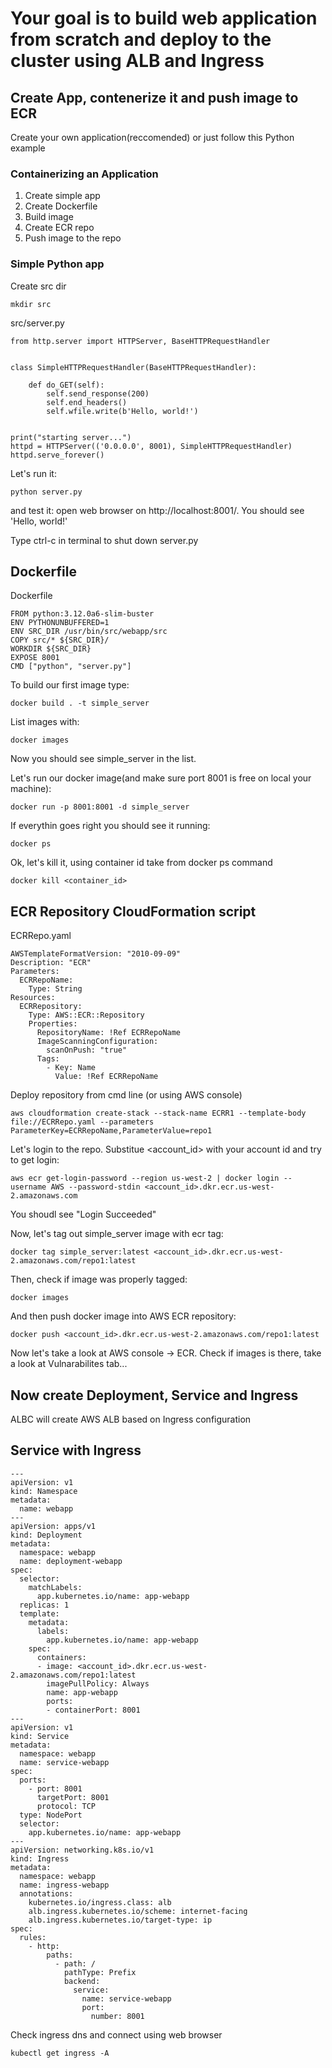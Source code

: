 # Your goal is to build web application from scratch and deploy to the cluster using ALB and Ingress
 
## Create App, contenerize it and push image to ECR
Create your own application(reccomended) or just follow this Python example

### Containerizing an Application

1. Create simple app
2. Create Dockerfile
3. Build image
4. Create ECR repo
5. Push image to the repo


### Simple Python app 

Create src dir
```
mkdir src
```

src/server.py
```
from http.server import HTTPServer, BaseHTTPRequestHandler


class SimpleHTTPRequestHandler(BaseHTTPRequestHandler):

    def do_GET(self):
        self.send_response(200)
        self.end_headers()
        self.wfile.write(b'Hello, world!')


print("starting server...")
httpd = HTTPServer(('0.0.0.0', 8001), SimpleHTTPRequestHandler)
httpd.serve_forever()

```

Let's run it:
```
python server.py
```

and test it: open web browser on http://localhost:8001/. You should see 'Hello, world!'

Type ctrl-c in terminal to shut down server.py

## Dockerfile

Dockerfile
```
FROM python:3.12.0a6-slim-buster
ENV PYTHONUNBUFFERED=1
ENV SRC_DIR /usr/bin/src/webapp/src
COPY src/* ${SRC_DIR}/
WORKDIR ${SRC_DIR}
EXPOSE 8001
CMD ["python", "server.py"]
```

To build our first image type:
```
docker build . -t simple_server
```

List images with:

```
docker images
```

Now you should see simple_server in the list.

Let's run our docker image(and make sure port 8001 is free on local your machine):

```
docker run -p 8001:8001 -d simple_server
```

If everythin goes right you should see it running:

```
docker ps
```

Ok, let's kill it, using container id take from docker ps command
```
docker kill <container_id>
```

## ECR Repository CloudFormation script

ECRRepo.yaml
```
AWSTemplateFormatVersion: "2010-09-09"
Description: "ECR"
Parameters:
  ECRRepoName:
    Type: String
Resources:
  ECRRepository:
    Type: AWS::ECR::Repository
    Properties:
      RepositoryName: !Ref ECRRepoName
      ImageScanningConfiguration:
        scanOnPush: "true"
      Tags:
        - Key: Name
          Value: !Ref ECRRepoName

```

Deploy repository from cmd line (or using AWS console)

```
aws cloudformation create-stack --stack-name ECRR1 --template-body file://ECRRepo.yaml --parameters ParameterKey=ECRRepoName,ParameterValue=repo1
```

Let's login to the repo.
Substitue <account_id> with your account id and try to get login:

```
aws ecr get-login-password --region us-west-2 | docker login --username AWS --password-stdin <account_id>.dkr.ecr.us-west-2.amazonaws.com
```
You shoudl see "Login Succeeded"

Now, let's tag out simple_server image with ecr tag:
```
docker tag simple_server:latest <account_id>.dkr.ecr.us-west-2.amazonaws.com/repo1:latest
```

Then, check if image was properly tagged:
```
docker images
```

And then push docker image into AWS ECR repository:
```
docker push <account_id>.dkr.ecr.us-west-2.amazonaws.com/repo1:latest
```

Now let's take a look at AWS console -> ECR. Check if images is there, take a look at Vulnarabilites tab...

## Now create Deployment, Service and Ingress
ALBC will create AWS ALB based on Ingress configuration

## Service with Ingress
```
---
apiVersion: v1
kind: Namespace
metadata:
  name: webapp
---
apiVersion: apps/v1
kind: Deployment
metadata:
  namespace: webapp
  name: deployment-webapp
spec:
  selector:
    matchLabels:
      app.kubernetes.io/name: app-webapp
  replicas: 1
  template:
    metadata:
      labels:
        app.kubernetes.io/name: app-webapp
    spec:
      containers:
      - image: <account_id>.dkr.ecr.us-west-2.amazonaws.com/repo1:latest
        imagePullPolicy: Always
        name: app-webapp
        ports:
        - containerPort: 8001
---
apiVersion: v1
kind: Service
metadata:
  namespace: webapp
  name: service-webapp
spec:
  ports:
    - port: 8001
      targetPort: 8001
      protocol: TCP
  type: NodePort
  selector:
    app.kubernetes.io/name: app-webapp
---
apiVersion: networking.k8s.io/v1
kind: Ingress
metadata:
  namespace: webapp
  name: ingress-webapp
  annotations:
    kubernetes.io/ingress.class: alb
    alb.ingress.kubernetes.io/scheme: internet-facing
    alb.ingress.kubernetes.io/target-type: ip
spec:
  rules:
    - http:
        paths:
          - path: /
            pathType: Prefix
            backend:
              service:
                name: service-webapp
                port:
                  number: 8001
```

Check ingress dns and connect using web browser
```
kubectl get ingress -A
```
